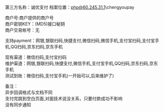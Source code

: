 第三方名称：诚优支付 
档案位置：php@60.245.31.1\chengyoupay  
 
商户号:商户提供的商户号  
商户密钥KEY：(MD5)接口秘钥  
商户交易帐号：无  
 
支持payment：网银,银联扫码,快捷支付,微信扫码,微信手机,支付宝扫码,支付宝手机,QQ扫码,京东扫码,京东手机  
 
现有渠道：微信扫码,支付宝扫码  
维护渠道：网银,银联扫码,快捷支付,微信手机,支付宝手机,QQ扫码,京东扫码,京东手机  
测试到账：微信扫码,支付宝手机(一开始可以,后来维护了)  
 
备注：   
异步回调格式与文档不同  
支付完跳到空白页面,对面技术说没关系，只要付款成功不影响  
没有同步通知  